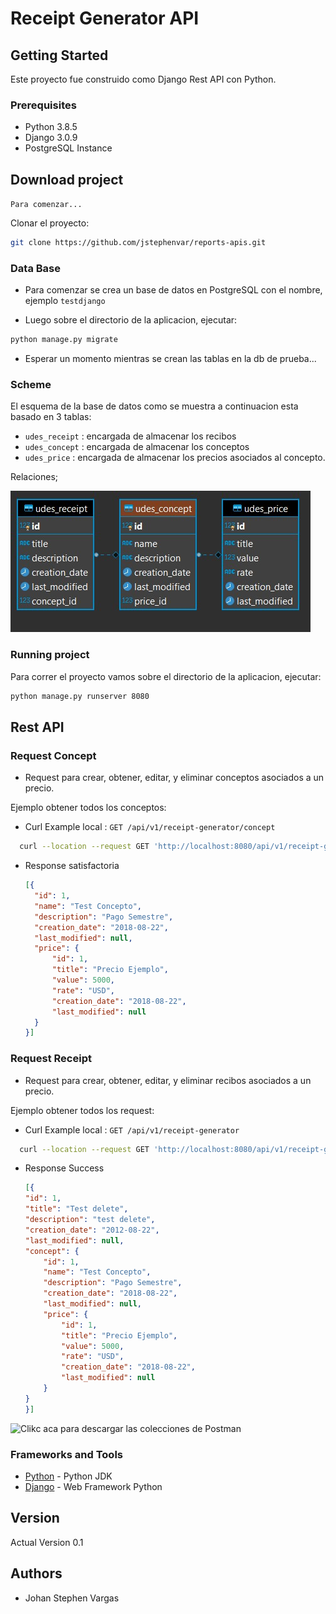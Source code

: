 # Receipt Generator API

## Getting Started

Este proyecto fue construido como Django Rest API con Python.

### Prerequisites

 * Python 3.8.5
 * Django 3.0.9
 * PostgreSQL Instance

## Download project

`Para comenzar...`

Clonar el proyecto:

```sh
git clone https://github.com/jstephenvar/reports-apis.git
```

### Data Base

- Para comenzar se crea un base de datos en PostgreSQL con el nombre, ejemplo `testdjango`

- Luego sobre el directorio de la aplicacion, ejecutar:

```sh
python manage.py migrate
```

- Esperar un momento mientras se crean las tablas en la db de prueba...

### Scheme 
   El esquema de la base de datos como se muestra a continuacion esta basado en 3 tablas:
   
   - `udes_receipt` : encargada de almacenar los recibos
   - `udes_concept` : encargada de almacenar los conceptos
   - `udes_price` : encargada de almacenar los precios asociados al concepto.
   
   Relaciones;
   
   ![Db](https://github.com/jstephenvar/reports-apis/blob/master/Back-End/images/db_relations.jpg)

### Running project

Para correr el proyecto vamos sobre el directorio de la aplicacion, ejecutar:

```bash
python manage.py runserver 8080
```

## Rest API

### Request Concept

- Request para crear, obtener, editar, y eliminar conceptos asociados a un precio.

Ejemplo obtener todos los conceptos:
  
 - Curl Example local :  `GET /api/v1/receipt-generator/concept`
       
  ```bash
    curl --location --request GET 'http://localhost:8080/api/v1/receipt-generator/concept'
```

* Response satisfactoria

    ```json
  [{
      "id": 1,
      "name": "Test Concepto",
      "description": "Pago Semestre",
      "creation_date": "2018-08-22",
      "last_modified": null,
      "price": {
          "id": 1,
          "title": "Precio Ejemplo",
          "value": 5000,
          "rate": "USD",
          "creation_date": "2018-08-22",
          "last_modified": null
      }
  }]
    ```

### Request Receipt

- Request para crear, obtener, editar, y eliminar recibos asociados a un precio.

Ejemplo obtener todos los request:
  
 - Curl Example local :  `GET /api/v1/receipt-generator`
       
  ```bash
    curl --location --request GET 'http://localhost:8080/api/v1/receipt-generator/concept'
```

* Response Success

    ```json
    [{
    "id": 1,
    "title": "Test delete",
    "description": "test delete",
    "creation_date": "2012-08-22",
    "last_modified": null,
    "concept": {
        "id": 1,
        "name": "Test Concepto",
        "description": "Pago Semestre",
        "creation_date": "2018-08-22",
        "last_modified": null,
        "price": {
            "id": 1,
            "title": "Precio Ejemplo",
            "value": 5000,
            "rate": "USD",
            "creation_date": "2018-08-22",
            "last_modified": null
        }
    }
    }]
    ```
  
 ![Clikc aca para descargar las colecciones de Postman](https://www.getpostman.com/collections/1376ff807efe116ebbe4)

### Frameworks and Tools

* [Python](https://www.python.org/) - Python JDK
* [Django](https://www.djangoproject.com/) - Web Framework Python

## Version

Actual Version 0.1

## Authors

* Johan Stephen Vargas